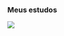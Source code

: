 <h3> Meus estudos </h3>

[![](https://github-readme-stats.vercel.app/api/top-langs/?username=DanielLemeez&hide=html&layout=compact&theme=default)](https://github.com/DanielLemeez/github-readme-stats)
